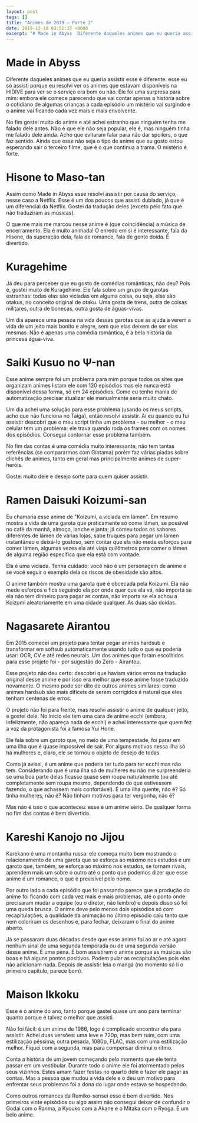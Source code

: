 ```yaml
---
layout: post
tags: []
title: "Animes de 2019 ― Parte 2"
date: 2019-12-18 03:51:37 +0000
excerpt: "# Made in Abyss  Diferente daqueles animes que eu queria assistir esse é diferente: esse eu só assisti porque eu resolvi ver os animes que..."
---
```


# Made in Abyss

Diferente daqueles animes que eu queria assistir esse é diferente: esse eu só assisti porque eu resolvi ver os animes que estavam disponíveis na HIDIVE para ver se o serviço era bom ou não. Ele foi uma surpresa para mim: embora ele comece parecendo que vai contar apenas a história sobre o cotidiano de algumas crianças a cada episódio um mistério vai surgindo e o anime vai ficando cada vez mais e mais envolvente.

No fim gostei muito do anime e até achei estranho que ninguém tenha me falado dele antes. Não é que ele não seja popular, ele é, mas ninguém tinha me falado dele ainda. Acho que evitaram falar para não dar spoilers, o que faz sentido. Ainda que esse não seja o tipo de anime que eu gosto estou esperando sair o terceiro filme, que é o que continua a trama. O mistério é forte.

# Hisone to Maso-tan

Assim como Made in Abyss esse resolvi assistir por causa do serviço, nesse caso a Netflix. Esse é um dos poucos que assisti dublado, já que é um diferencial da Netflix. Gostei da tradução deles (exceto pelo fato que não traduziram as músicas).

O que me mais me marcou nesse anime é (que coincidência) a música de encerramento. Ela é muito animada! O enredo em si é interessante, fala da Hisone, da superação dela, fala de romance, fala de gente doida. É divertido.

# Kuragehime

Já deu para perceber que eu gosto de comédias românticas, não deu? Pois é, gostei muito de Kuragehime. Ele fala sobre um grupo de garotas estranhas: todas elas são viciadas em alguma coisa, ou seja, elas são otakus, no conceito original de otaku. Uma gosta de trens, outra de coisas militares, outra de bonecas, outra gosta de águas-vivas.

Um dia aparece uma pessoa na vida dessas garotas que as ajuda a verem a vida de um jeito mais bonito e alegre, sem que elas deixem de ser elas mesmas. Não é apenas uma comédia romântica, é a bela história da princesa água-viva.

# Saiki Kusuo no Ψ-nan

Esse anime sempre foi um problema para mim porque todos os sites que organizam animes listam ele com 120 episódios mas ele nunca está disponível dessa forma, só em 24 episódios. Como eu tenho mania de automatização precisar atualizar ele manualmente seria muito chato.

Um dia achei uma solução para esse problema (usando os meus scripts, acho que não funciona no Taiga), então resolvi assistir. Aí eu quando eu fui assistir descobri que o meu script tinha um problema - ou melhor - o meu celular tem um problema: ele trava quando roda os frames com os nomes dos episódios. Consegui contornar esse problema também.

No fim das contas é uma comédia muito interessante, não tem tantas referências (se compararmos com Gintama) porém faz várias piadas sobre clichês de animes, tanto em geral mas principalmente animes de super-heróis.

Gostei muito dele e desejo sorte para quem quiser assistir.

# Ramen Daisuki Koizumi-san

Eu chamaria esse anime de "Koizumi, a viciada em lámen". Em resumo mostra a vida de uma garota que praticamente só come lámen, se possível no café da manhã, almoço, lanche e janta; já comeu todos os sabores diferentes de lámen de várias lojas, sabe truques para pegar um lámen instantâneo e deixá-lo gostoso, sem contar que ela não mede esforços para comer lámen, algumas vezes ela até viaja quilômetros para comer o lámen de alguma região específica que ela está com vontade.

Ela é uma viciada. Tenha cuidado: você não é um personagem de anime e se você seguir o exemplo dela os riscos de obesidade são altos.

O anime também mostra uma garota que é obcecada pela Koizumi. Ela não mede esforços e fica seguindo ela por onde quer que ela vá, não importa se ela não tem dinheiro para pagar as contas, não importa se ela achou a Koizumi aleatoriamente em uma cidade qualquer. As duas são doidas.

# Nagasarete Airantou

Em 2015 comecei um projeto para tentar pegar animes hardsub e transformar em softsub automaticamente usando tudo o que eu poderia usar: OCR, CV e até redes neurais. Um dos animes que foram escolhidos para esse projeto foi - por sugestão do Zero - Airantou.

Esse projeto não deu certo: descobri que haviam vários erros na tradução original desse anime e por isso era melhor que esse anime fosse traduzido novamente. O mesmo pode ser dito de outros animes similares: como animes hardsub são mais difíceis de serem corrigidos é natural que eles tenham centenas de erros.

O projeto não foi para frente, mas resolvi assistir o anime de qualquer jeito, e gostei dele. No início ele tem uma cara de anime ecchi (embora, infelizmente, não apareça nada de ecchi) e achei interessante que quem fez a voz da protagonista foi a famosa Yui Horie.

Ele fala sobre um garoto que, no meio de uma tempestade, foi parar em uma ilha que é quase impossível de sair. Por alguns motivos nessa ilha só há mulheres e, claro, ele se tornou o objeto de desejo de todas.

Como já avisei, é um anime que poderia ter tudo para ter ecchi mas não tem. Considerando que é uma ilha só de mulheres eu não me surpreenderia se uma boa parte delas ficasse quase sem roupa naturalmente (ou até completamente sem roupa mesmo, dependendo do que estivessem fazendo, o que achassem mais confortável). É uma ilha quente, não é? Só tinha mulheres, não é? Não tinham motivos para ter vergonha, não é?

Mas não é isso o que aconteceu: esse é um anime sério. De qualquer forma no fim das contas é bem divertido.

# Kareshi Kanojo no Jijou

Karekano é uma montanha russa: ele começa muito bem mostrando o relacionamento de uma garota que se esforça ao máximo nos estudos e um garoto que, também, se esforça ao máximo nos estudos, se tornam rivais, aprendem mais um sobre o outro até o ponto que podemos dizer que esse anime é um romance, o que é previsível pelo nome.

Por outro lado a cada episódio que foi passando parece que a produção do anime foi ficando com cada vez mais e mais problemas, até o ponto onde precisaram mudar a equipe (ou o diretor, não lembro) e depois disso só foi uma queda brusca. O anime deve pelo menos dois episódios só com recapitulações, a qualidade da animação no último episódio caiu tanto que nem coloriram os desenhos e, para fechar, deixaram o final do anime aberto.

Já se passaram duas décadas desde que esse anime foi ao ar e até agora nenhum sinal de uma segunda temporada ou de uma segunda versão desse anime. É uma pena. É bom assistirem o anime porque as músicas são boas e há alguns pontos positivos. Podem pular as recapitulações pois elas não adicionam nada. Depois de assistir leia o mangá (no momento só li o primeiro capítulo, parece bom).

# Maison Ikkoku

Esse é o anime do ano, tanto porque gastei quase um ano para terminar quanto porque é talvez o melhor que assisti.

Não foi fácil: é um anime de 1986, logo é complicado encontrar ele para assistir. Achei duas versões: uma leve e 720p, mas bem ruim, com uma estilização péssima; outra pesada, 1080p, FLAC, mas com uma estilização melhor. Fiquei com a segunda, mas para compensar diminui o ritmo.

Conta a história de um jovem começando pelo momento que ele tenta passar em um vestibular. Durante todo o anime ele foi atormentado pelos seus vizinhos. Estes amam fazer festas no quarto dele e fazer ele pagar as contas. Mas a pessoa que mudou a vida dele e o deu um motivo para enfrentar seus problemas foi a dona do lugar onde estava se hospedando.

Como outros romances da Rumiko-sensei esse é bem divertido. Nos primeiros vinte episódios ou algo assim não consegui deixar de confundir o Godai com o Ranma, a Kyouko com a Akane e o Mitaka com o Ryoga. É um belo anime.